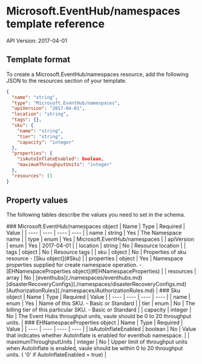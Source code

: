 # Microsoft.EventHub/namespaces template reference
API Version: 2017-04-01
## Template format

To create a Microsoft.EventHub/namespaces resource, add the following JSON to the resources section of your template.

```json
{
  "name": "string",
  "type": "Microsoft.EventHub/namespaces",
  "apiVersion": "2017-04-01",
  "location": "string",
  "tags": {},
  "sku": {
    "name": "string",
    "tier": "string",
    "capacity": "integer"
  },
  "properties": {
    "isAutoInflateEnabled": boolean,
    "maximumThroughputUnits": "integer"
  },
  "resources": []
}
```
## Property values

The following tables describe the values you need to set in the schema.

<a id="Microsoft.EventHub/namespaces" />
### Microsoft.EventHub/namespaces object
|  Name | Type | Required | Value |
|  ---- | ---- | ---- | ---- |
|  name | string | Yes | The Namespace name |
|  type | enum | Yes | Microsoft.EventHub/namespaces |
|  apiVersion | enum | Yes | 2017-04-01 |
|  location | string | No | Resource location |
|  tags | object | No | Resource tags |
|  sku | object | No | Properties of sku resource - [Sku object](#Sku) |
|  properties | object | Yes | Namespace properties supplied for create namespace operation. - [EHNamespaceProperties object](#EHNamespaceProperties) |
|  resources | array | No | [eventhubs](./namespaces/eventhubs.md) [disasterRecoveryConfigs](./namespaces/disasterRecoveryConfigs.md) [AuthorizationRules](./namespaces/AuthorizationRules.md) |


<a id="Sku" />
### Sku object
|  Name | Type | Required | Value |
|  ---- | ---- | ---- | ---- |
|  name | enum | Yes | Name of this SKU. - Basic or Standard |
|  tier | enum | No | The billing tier of this particular SKU. - Basic or Standard |
|  capacity | integer | No | The Event Hubs throughput units, vaule should be 0 to 20 throughput units. |


<a id="EHNamespaceProperties" />
### EHNamespaceProperties object
|  Name | Type | Required | Value |
|  ---- | ---- | ---- | ---- |
|  isAutoInflateEnabled | boolean | No | Value that indicates whether AutoInflate is enabled for eventhub namespace. |
|  maximumThroughputUnits | integer | No | Upper limit of throughput units when AutoInflate is enabled, vaule should be within 0 to 20 throughput units. ( '0' if AutoInflateEnabled = true) |

